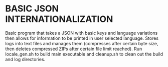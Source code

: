 # BASIC JSON INTERNATIONALIZATION
Basic program that takes a JSON with basic keys and language variations then allows for information to be printed in user selected language. Stores logs into text files and manages them (compresses after certain byte size, then deletes compressed ZIPs after certain file limit reached). Run locale_gen.sh to build main executable and cleanup.sh to clean out the build and log directories.
